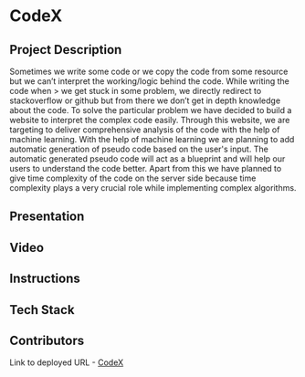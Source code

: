 # CodeX


## Project Description
Sometimes we write some code or we copy the code from some resource but we can’t interpret the working/logic behind the code. While writing the code when > we get stuck in some problem, we directly redirect to stackoverflow or github but from there we don’t get in depth knowledge about the code. To solve the particular problem we have decided to build a website to interpret the complex code easily. Through this website, we are targeting to deliver comprehensive analysis of the code with the help of machine learning. With the help of machine learning we are planning to add automatic generation of pseudo code based on the user's input. The automatic generated pseudo code will act as a blueprint and will help our users to understand the code better. Apart from this we have planned to give time complexity of the code on the server side because time complexity plays a very crucial role while implementing complex algorithms.

## Presentation

## Video

## Instructions

## Tech Stack

## Contributors

Link to deployed URL - [CodeX](http://coderx.surge.sh)
